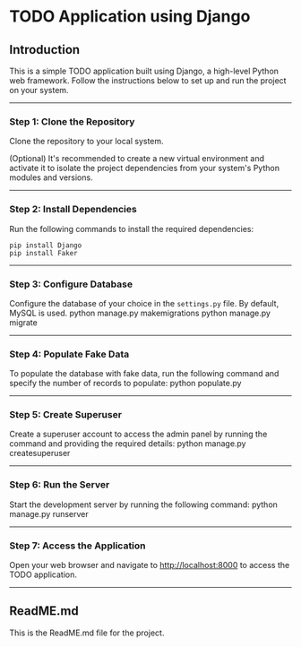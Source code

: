 # TODO Application using Django

## Introduction
This is a simple TODO application built using Django, a high-level Python web framework. Follow the instructions below to set up and run the project on your system.

---

### Step 1: Clone the Repository
Clone the repository to your local system.

(Optional) It's recommended to create a new virtual environment and activate it to isolate the project dependencies from your system's Python modules and versions.

---

### Step 2: Install Dependencies
Run the following commands to install the required dependencies:
```
pip install Django
pip install Faker
```

---

### Step 3: Configure Database
Configure the database of your choice in the `settings.py` file. By default, MySQL is used.
python manage.py makemigrations
python manage.py migrate

---

### Step 4: Populate Fake Data
To populate the database with fake data, run the following command and specify the number of records to populate:
python populate.py

---

### Step 5: Create Superuser
Create a superuser account to access the admin panel by running the command and providing the required details:
python manage.py createsuperuser

---

### Step 6: Run the Server
Start the development server by running the following command:
python manage.py runserver

---

### Step 7: Access the Application
Open your web browser and navigate to [http://localhost:8000](http://localhost:8000) to access the TODO application.

---

## ReadME.md
This is the ReadME.md file for the project.
